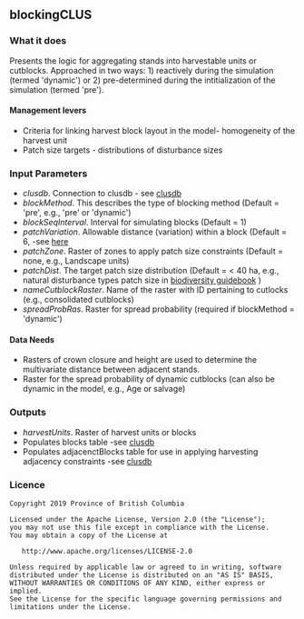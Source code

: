 ## blockingCLUS

### What it does

Presents the logic for aggregating stands into harvestable units or cutblocks. Approached in two ways: 1) reactively during the simulation (termed 'dynamic') or 2) pre-determined during the intitialization of the simulation (termed 'pre'). 

#### Management levers

* Criteria for linking harvest block layout in the model- homogeneity of the harvest unit
* Patch size targets - distributions of disturbance sizes

### Input Parameters

* *clusdb*. Connection to clusdb - see [clusdb](https://github.com/bcgov/clus/tree/master/R/SpaDES-modules/dataLoaderCLUS)
* *blockMethod*. This describes the type of blocking method (Default = 'pre', e.g., 'pre' or 'dynamic')
* *blockSeqInterval*. Interval for simulating blocks (Default = 1)
* *patchVariation*. Allowable distance (variation) within a block (Default = 6, -see [here](https://github.com/bcgov/clus/blob/master/reports/harvest/draft-CLUS-blocking.md)
* *patchZone*. Raster of zones to apply patch size constraints (Default = none, e.g., Landscape units)
* *patchDist*. The target patch size distribution (Default = < 40 ha, e.g., natural disturbance types patch size in [biodiversity guidebook](https://www.for.gov.bc.ca/hfd/library/documents/bib19715.pdf) )
* *nameCutblockRaster*. Name of the raster with ID pertaining to cutlocks (e.g., consolidated cutblocks)
* *spreadProbRas*. Raster for spread probability (required if blockMethod = 'dynamic')

#### Data Needs

* Rasters of crown closure and height are used to determine the multivariate distance between adjacent stands.
* Raster for the spread probability of dynamic cutblocks (can also be dynamic in the model, e.g., Age or salvage)

### Outputs

* *harvestUnits*. Raster of harvest units or blocks 
* Populates blocks table -see [clusdb](https://github.com/bcgov/clus/tree/master/R/SpaDES-modules/dataLoaderCLUS)
* Populates adjacenctBlocks table for use in applying harvesting adjacency constraints -see [clusdb](https://github.com/bcgov/clus/tree/master/R/SpaDES-modules/dataLoaderCLUS)

### Licence

    Copyright 2019 Province of British Columbia

    Licensed under the Apache License, Version 2.0 (the "License");
    you may not use this file except in compliance with the License.
    You may obtain a copy of the License at

       http://www.apache.org/licenses/LICENSE-2.0

    Unless required by applicable law or agreed to in writing, software
    distributed under the License is distributed on an "AS IS" BASIS,
    WITHOUT WARRANTIES OR CONDITIONS OF ANY KIND, either express or implied.
    See the License for the specific language governing permissions and
    limitations under the License.
